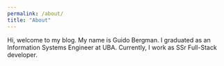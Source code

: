 ```yaml
---
permalink: /about/
title: "About"
---
```


Hi, welcome to my blog. My name is Guido Bergman. I graduated as an Information Systems Engineer at UBA. Currently, I work as SSr Full-Stack developer.
